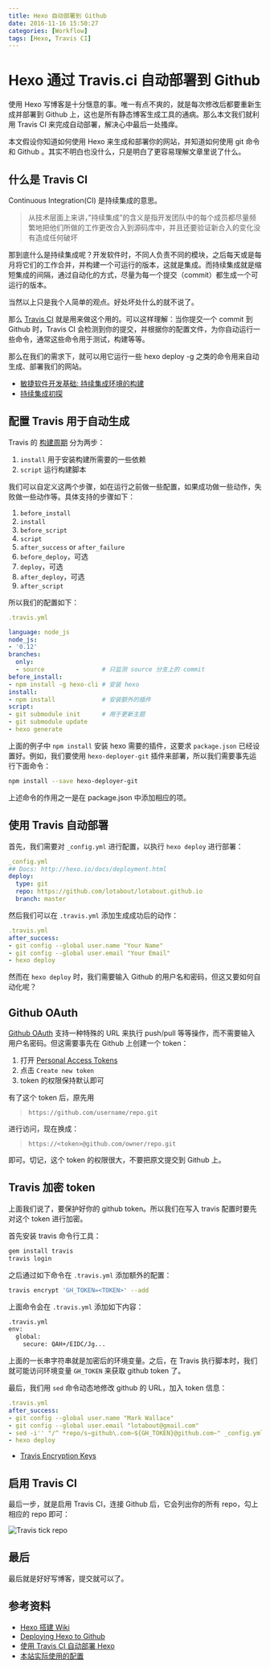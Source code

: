 ```yaml
---
title: Hexo 自动部署到 Github
date: 2016-11-16 15:50:27
categories: [Workflow]
tags: [Hexo, Travis CI]
---
```


# Hexo 通过 Travis.ci 自动部署到 Github

使用 Hexo 写博客是十分惬意的事。唯一有点不爽的，就是每次修改后都要重新生成并部署到 Github 上，这也是所有静态博客生成工具的通病。那么本文我们就利用 Travis CI 来完成自动部署，解决心中最后一处搔痒。

本文假设你知道如何使用 Hexo 来生成和部署你的网站，并知道如何使用 git 命令和 Github 。其实不明白也没什么，只是明白了更容易理解文章里说了什么。

## 什么是 Travis CI

Continuous Integration(CI) 是持续集成的意思。

> 从技术层面上来讲，”持续集成”的含义是指开发团队中的每个成员都尽量频繁地把他们所做的工作更改合入到源码库中，并且还要验证新合入的变化没有造成任何破坏

那到底什么是持续集成呢？开发软件时，不同人负责不同的模块，之后每天或是每月将它们的工作合并，并构建一个可运行的版本，这就是集成。而持续集成就是缩短集成的间隔，通过自动化的方式，尽量为每一个提交（commit）都生成一个可运行的版本。

当然以上只是我个人简单的观点。好处坏处什么的就不说了。

那么 [Travis CI](https://travis-ci.org/) 就是用来做这个用的。可以这样理解：当你提交一个 commit 到 Github 时，Travis CI 会检测到你的提交，并根据你的配置文件，为你自动运行一些命令，通常这些命令用于测试，构建等等。

那么在我们的需求下，就可以用它运行一些 hexo deploy -g 之类的命令用来自动生成、部署我们的网站。

- [敏捷软件开发基础: 持续集成环境的构建](https://www.ibm.com/developerworks/cn/java/j-build/)
- [持续集成初探](http://www.cnblogs.com/helloIT/p/4923492.html)

## 配置 Travis 用于自动生成

Travis 的 [构建周期](https://docs.travis-ci.com/user/customizing-the-build/#The-Build-Lifecycle) 分为两步：

1. `install` 用于安装构建所需要的一些依赖
1. `script` 运行构建脚本

我们可以自定义这两个步骤，如在运行之前做一些配置，如果成功做一些动作，失败做一些动作等。具体支持的步骤如下：

1. `before_install`
1. `install`
1. `before_script`
1. `script`
1. `after_success` or `after_failure`
1. `before_deploy`，可选
1. `deploy`，可选
1. `after_deploy`，可选
1. `after_script`

所以我们的配置如下：

```yaml
.travis.yml

language: node_js
node_js:
- '0.12'
branches:
  only:
  - source                # 只监测 source 分支上的 commit
before_install:
- npm install -g hexo-cli # 安装 hexo
install:
- npm install             # 安装额外的插件
script:
- git submodule init      # 用于更新主题
- git submodule update
- hexo generate
```

上面的例子中 `npm install` 安装 hexo 需要的插件，这要求 `package.json` 已经设置好。例如，我们要使用 `hexo-deployer-git` 插件来部署，所以我们需要事先运行下面命令：

```bash
npm install --save hexo-deployer-git
```

上述命令的作用之一是在 package.json 中添加相应的项。

## 使用 Travis 自动部署

首先，我们需要对 `_config.yml` 进行配置，以执行 `hexo deploy` 进行部署：

```yaml
_config.yml
## Docs: http://hexo.io/docs/deployment.html
deploy:
  type: git
  repo: https://github.com/lotabout/lotabout.github.io
  branch: master
```

然后我们可以在 `.travis.yml` 添加生成成功后的动作：

```yaml
.travis.yml
after_success:
- git config --global user.name "Your Name"
- git config --global user.email "Your Email"
- hexo deploy
```

然而在 `hexo deploy` 时，我们需要输入 Github 的用户名和密码，但这又要如何自动化呢？

## Github OAuth

[Github OAuth](https://github.com/blog/1270-easier-builds-and-deployments-using-git-over-https-and-oauth) 支持一种特殊的 URL 来执行 push/pull 等等操作，而不需要输入用户名密码。但这需要事先在 Github 上创建一个 token：

1. 打开 [Personal Access Tokens](https://github.com/settings/tokens)
1. 点击 `Create new token`
1. token 的权限保持默认即可

有了这个 token 后，原先用

> `https://github.com/username/repo.git`

进行访问，现在换成：

> `https://<token>@github.com/owner/repo.git`

即可。切记，这个 token 的权限很大，不要把原文提交到 Github 上。

## Travis 加密 token

上面我们说了，要保护好你的 github token。所以我们在写入 travis 配置时要先对这个 token 进行加密。

首先安装 travis 命令行工具：

```bash
gem install travis
travis login
```

之后通过如下命令在 `.travis.yml` 添加额外的配置：

```bash
travis encrypt 'GH_TOKEN=<TOKEN>' --add
```

上面命令会在 `.travis.yml` 添加如下内容：

```bash
.travis.yml
env:
  global:
    secure: QAH+/EIDC/Jg...
```

上面的一长串字符串就是加密后的环境变量。之后，在 Travis 执行脚本时，我们就可能访问环境变量 `GH_TOKEN` 来获取 github token 了。

最后，我们用 `sed` 命令动态地修改 github 的 URL，加入 token 信息：

```yaml
.travis.yml
after_success:
- git config --global user.name "Mark Wallace"
- git config --global user.email "lotabout@gmail.com"
- sed -i'' "/^ *repo/s~github\.com~${GH_TOKEN}@github.com~" _config.yml
- hexo deploy
```

- [Travis Encryption Keys](https://docs.travis-ci.com/user/encryption-keys/)

## 启用 Travis CI

最后一步，就是启用 Travis CI，连接 Github 后，它会列出你的所有 repo，勾上相应的 repo 即可：

![Travis tick repo](http://lotabout.me/2016/Hexo-Auto-Deploy-to-Github/2016-01-14-travis.png)

## 最后

最后就是好好写博客，提交就可以了。

## 参考资料

- [Hexo 搭建 Wiki](http://www.jianshu.com/p/e7413116e9d4)
- [Deploying Hexo to Github](https://sazzer.github.io/blog/2015/05/04/Deploying-Hexo-to-Github-Pages-with-Travis/)
- [使用 Travis CI 自动部署 Hexo](https://xuanwo.org/2015/02/07/Travis-CI-Hexo-Autodeploy/)
- [本站实际使用的配置](https://github.com/lotabout/lotabout.github.io/tree/source)